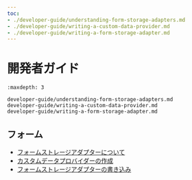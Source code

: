 ```yaml
---
toc:
- ./developer-guide/understanding-form-storage-adapters.md
- ./developer-guide/writing-a-custom-data-provider.md
- ./developer-guide/writing-a-form-storage-adapter.md
---
```

# 開発者ガイド

```{toctree}
:maxdepth: 3

developer-guide/understanding-form-storage-adapters.md
developer-guide/writing-a-custom-data-provider.md
developer-guide/writing-a-form-storage-adapter.md
```

## フォーム

- [フォームストレージアダプターについて](./developer-guide/understanding-form-storage-adapters.md)
- [カスタムデータプロバイダーの作成](./developer-guide/writing-a-custom-data-provider.md)
- [フォームストレージアダプターの書き込み](./developer-guide/writing-a-form-storage-adapter.md)

